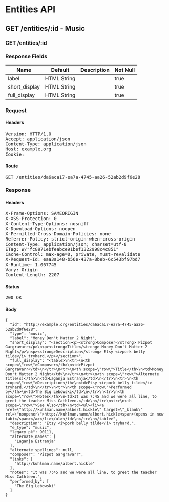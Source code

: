 # Entities API



## GET /entities/:id - Music

### GET /entities/:id

### Response Fields

| Name | Default | Description | Not Null |
|------|---------|-------------|----------|
| label | HTML String |  | true |
| short_display | HTML String |  | true |
| full_display | HTML String |  | true |

### Request

#### Headers

<pre>Version: HTTP/1.0
Accept: application/json
Content-Type: application/json
Host: example.org
Cookie: </pre>

#### Route

<pre>GET /entities/da6aca17-ea7a-4745-aa26-52ab2d9f6e28</pre>

### Response

#### Headers

<pre>X-Frame-Options: SAMEORIGIN
X-XSS-Protection: 0
X-Content-Type-Options: nosniff
X-Download-Options: noopen
X-Permitted-Cross-Domain-Policies: none
Referrer-Policy: strict-origin-when-cross-origin
Content-Type: application/json; charset=utf-8
ETag: W/&quot;fc8971ebfeabce91bef1322998c4c851&quot;
Cache-Control: max-age=0, private, must-revalidate
X-Request-Id: eaa3a148-b56e-437a-8beb-6c543bf97bd7
X-Runtime: 1.067745
Vary: Origin
Content-Length: 2207</pre>

#### Status

<pre>200 OK</pre>

#### Body

~~~
{
  "id": "http://example.org/entities/da6aca17-ea7a-4745-aa26-52ab2d9f6e28",
  "type": "music",
  "label": "Money Don't Matter 2 Night",
  "short_display": "<section><p><strong>Composer</strong> Pizpot Gargravarr</p>\n<p><strong>Title</strong> Money Don't Matter 2 Night</p>\n<p><strong>Description</strong> Etsy <i>pork belly tilde</i> tryhard.</p></section>",
  "full_display": "<table>\n<tr>\n<th scope=\"row\">Composer</th>\n<td>Pizpot Gargravarr</td>\n</tr>\n<tr>\n<th scope=\"row\">Title</th>\n<td>Money Don't Matter 2 Night</td>\n</tr>\n<tr>\n<th scope=\"row\">Alternate Title(s)</th>\n<td>Laganja Estranja</td>\n</tr>\n<tr>\n<th scope=\"row\">Description</th>\n<td>Etsy <i>pork belly tilde</i> tryhard.</td>\n</tr>\n<tr>\n<th scope=\"row\">Performed by</th>\n<td>The Big Lebowski</td>\n</tr>\n<tr>\n<th scope=\"row\">Notes</th>\n<td>It was 7:45 and we were all line, to greet the teacher Miss Cathleen.</td>\n</tr>\n<tr>\n<th scope=\"row\">See Also</th>\n<td><ul><li><a href=\"http://kuhlman.name/albert.hickle\" target=\"_blank\" rel=\"noopener\">http://kuhlman.name/albert.hickle<span>(opens in new tab)</span></a></li></ul></td>\n</tr>\n</table>",
  "description": "Etsy <i>pork belly tilde</i> tryhard.",
  "e_type": "music",
  "legacy_pk": 90111,
  "alternate_names": [
    "Laganja Estranja"
  ],
  "alternate_spellings": null,
  "composer": "Pizpot Gargravarr",
  "links": [
    "http://kuhlman.name/albert.hickle"
  ],
  "notes": "It was 7:45 and we were all line, to greet the teacher Miss Cathleen.",
  "performed_by": [
    "The Big Lebowski"
  ]
}
~~~

